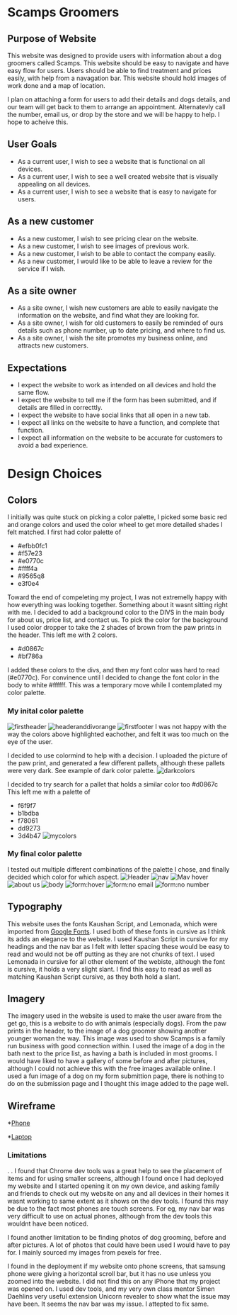 

# Scamps Groomers
## Purpose of Website
This website was designed to provide users with information about a dog groomers called Scamps. This website should be easy to navigate and have easy flow for users. Users should be able to find treatment and prices easily, with help from a navagation bar. This website should hold images of work done and a map of location.


I plan on attaching a form for users to add their details and dogs details, and our team will get back to them to arrange an appointment. Alternatevly call the number, email us, or drop by the store and we will be happy to help.  I hope to acheive this. 

## User Goals
* As a current user, I wish to see a website that is functional on all devices. 
* As a current user, I wish to see a well created website that is visually appealing on all devices. 
* As a current user, I wish to see a website that is easy to navigate for users.
## As a new customer
* As a new customer, I wish to see pricing clear on the website.
* As a new customer, I wish to see images of previous work.
* As a new customer, I wish to be able to contact the company easily. 
* As a new customer, I would like to be able to leave a review for the service if I wish. 
## As a site owner 
* As a site owner, I wish new customers are able to easily navigate the information on the website, and find what they are looking for. 
* As a site owner, I wish for old customers to easily be reminded of ours details such as phone number, up to date pricing, and where to find us.
* As a site owner, I wish the site promotes my business online, and attracts new customers. 
## Expectations
* I expect the website to work as intended on all devices and hold the same flow. 
* I expect the website to tell me if the form has been submitted, and if details are filled in correcttly. 
* I expect the website to have social links that all open in a new tab. 
* I expect all links on the website to have a function, and complete that function. 
* I expect all information on the website to be accurate for customers to avoid a bad experience. 

# Design Choices 
 
 ## Colors

 I initially was quite stuck on picking a color palette, I picked some basic red and orange colors and used the color wheel to get more detailed shades I felt matched.
 I first had color palette of
 * #efbb0fc1
 * #f57e23
 * #e0770c
 * #ffff4a
 * #9565q8
 * e3f0e4
 
 
 Toward the end of compeleting my project, I was not extremelly happy with how everything was looking together. Something about it wasnt sitting right with me.
I decided to add a background color to the DIVS in the main body for about us, price list, and contact us. To pick the color for the background I used color dropper to take the 2 shades of brown from the paw prints in the header. This left me with 2 colors. 
 * #d0867c
 * #bf786a


I added these colors to the divs, and then my font color was hard to read (#e0770c). For convinence until I decided to change the font color in the body to white #ffffff. This was a temporary move while I contemplated my color palette. 
 ### My inital color palette
 ![firstheader](assets/readme-images/firstheader.png "first header")
 ![headeranddivorange](assets/readme-images/firstheader-firstdiv.png "First header and div")
 ![firstfooter](assets/readme-images/firstfooter.png "first footer")
 I was not happy with the way the colors above highlighted eachother, and felt it was too much on the eye of the user. 

 I decided to use colormind to help with a decision. I uploaded the picture of the paw print, and generated a few different pallets, although these pallets were very dark. See example of dark color palette. 
 ![darkcolors](assets/readme-images/darkcolors-unused.png "dark colors")

 I decided to try search for a pallet that holds a similar color too #d0867c
 This left me with a palette of 
 * f6f9f7
 * b1bdba
 * f78061
 * dd9273
 * 3d4b47
 ![mycolors](assets/readme-images/colorpaletteused.png "My colors")

 ### My final color palette 
 
 I tested out multiple different combinations of the palette I chose, and finally decided which color for which aspect. 
 ![Header](assets/readme-images/used-header.png "My header")
 ![nav](assets/readme-images/nav-bar.png "My nav bar")
 ![Mav hover](assets/readme-images/nav-bar-hover.png "My nav bar :hover")
 ![about us](assets/readme-images/about-us.png "about us")
 ![body](assets/readme-images/used-body.png "body")
 ![form:hover](assets/readme-images/form-hover.png "Hover over submit on form")
 ![form:no email](assets/readme-images/formnoemail.png "form submit with no email")
 ![form:no number](assets/readme-images/formnonumber.png "form submit no number")

 ## Typography 
 This website uses the fonts Kaushan Script, and Lemonada, which were imported from [Google Fonts](https://fonts.google.com/). I used both of these fonts in cursive as I think its adds an elegance to the website. I used Kaushan Script in cursive for my headings and the nav bar as I felt with letter spacing these would be easy to read and would not be off putting as they are not chunks of text. 
 I used Lemonada in cursive for all other element of the webiste, although the font is cursive, it holds a very slight slant. I find this easy to read as well as matching Kaushan Script cursive, as they both hold a slant. 

 ## Imagery
 The imagery used in the website is used to make the user aware from the get go, this is a website to do with animals (especially dogs). From the paw prints in the header, to the image of a dog groomer showing another younger woman the way. This image was used to show Scamps is a family run business with good connection within. I used the image of a dog in the bath next to the price list, as having a bath is included in most grooms. I would have liked to have a gallery of some before and after pictures, although I could not achieve this with the free images available online. I used a fun image of a dog on my form submittion page, there is nothing to do on the submission page and I thought this image added to the page well. 
## Wireframe 
*[Phone](../mybestidea/wireframes/phone)

*[Laptop](../mybestidea/wireframes/wireframe/computer)
   


 ### Limitations
 . . I found that Chrome dev tools was a great help to see the placement of items and for using smaller screens, although I found once I had deployed my website and I started opening it on my own device, and asking family and friends to check out my website on any and all devices in their homes it wasnt working to same extent as it shows on the dev tools. I found this may be due to the fact most phones are touch screens. For eg, my nav bar was very difficult to use on actual phones, although from the dev tools this wouldnt have been noticed. 

 I found another limitation to be finding photos of dog grooming, before and after pictures. A lot of photos that could have been used I would have to pay for. I mainly sourced my images from pexels for free. 

I found in the deployment if my website onto phone screens, that samsung phone were giving a horizontal scroll bar, but it has no use unless you zoomed into the website. I did not find this on any iPhone that my project was opened on. I used dev tools, and my very own class mentor Simen Daehlins very useful extension Unicorn revealer to show what the issue may have been. It seems the nav bar was my issue. I attepted to fix same. 
